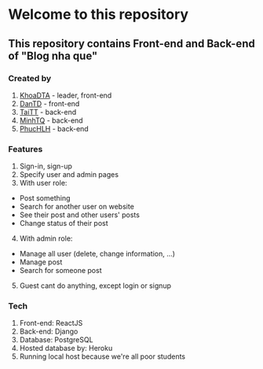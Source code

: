 # Welcome to this repository

## This repository contains Front-end and Back-end of "Blog nha que"

### Created by

1. [KhoaDTA](https://www.facebook.com/profile.php?id=100035188563522) - leader, front-end
2. [DanTD](https://www.facebook.com/duydan272000) - front-end
3. [TaiTT](https://www.facebook.com/ttai0620) - back-end
4. [MinhTQ](https://www.facebook.com/thamminhhh) - back-end
5. [PhucHLH](https://www.facebook.com/hongphuc.huynhle.1) - back-end

### Features
1. Sign-in, sign-up
2. Specify user and admin pages
3. With user role:
  * Post something
  * Search for another user on website
  * See their post and other users' posts
  * Change status of their post
4. With admin role:
  * Manage all user (delete, change information, ...)
  * Manage post
  * Search for someone post
5. Guest cant do anything, except login or signup

### Tech
1. Front-end: ReactJS
2. Back-end: Django
3. Database: PostgreSQL
4. Hosted database by: Heroku
5. Running local host because we're all poor students

